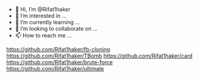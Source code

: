 - 👋 Hi, I’m @Rifat1haker
- 👀 I’m interested in ...
- 🌱 I’m currently learning ...
- 💞️ I’m looking to collaborate on ...
- 📫 How to reach me ...

<!---
Rifat1haker/Rifat1haker is a ✨ special ✨ repository because its `README.md` (this file) appears on your GitHub profile.
You can click the Preview link to take a look at your changes.
--->
https://github.com/Rifat1haker/fb-cloning 
https://github.com/Rifat1haker/TBomb
https://github.com/Rifat1haker/card
https://github.com/Rifat1haker/brute-force
https://github.com/Rifat1haker/ultimate
